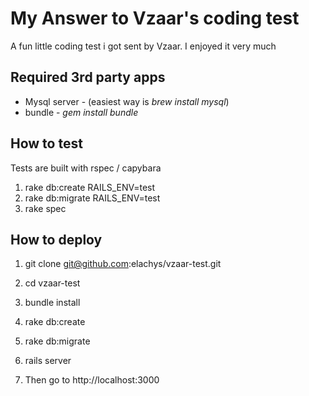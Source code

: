 # My Answer to Vzaar's coding test

A fun little coding test i got sent by Vzaar. I enjoyed it very much

## Required 3rd party apps
* Mysql server - (easiest way is *brew install mysql*)
* bundle - *gem install bundle*

## How to test
Tests are built with rspec / capybara

1. rake db:create RAILS_ENV=test
2. rake db:migrate RAILS_ENV=test
3. rake spec



## How to deploy
1. git clone git@github.com:elachys/vzaar-test.git
2. cd vzaar-test
3. bundle install
4. rake db:create
5. rake db:migrate
6. rails server

7. Then go to http://localhost:3000